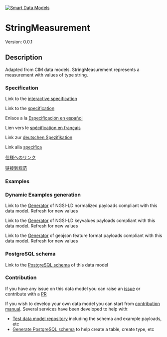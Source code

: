 [![Smart Data Models](https://smartdatamodels.org/wp-content/uploads/2022/01/SmartDataModels_logo.png "Logo")](https://smartdatamodels.org)
# StringMeasurement
Version: 0.0.1

## Description 

Adapted from CIM data models. StringMeasurement represents a measurement with values of type string.
### Specification

Link to the [interactive specification](https://swagger.lab.fiware.org/?url=https://smart-data-models.github.io/dataModel.EnergyCIM/StringMeasurement/swagger.yaml)

Link to the [specification](https://github.com/smart-data-models/dataModel.EnergyCIM/blob/master/StringMeasurement/doc/spec.md)

Enlace a la [Especificación en español](https://github.com/smart-data-models/dataModel.EnergyCIM/blob/master/StringMeasurement/doc/spec_ES.md)

Lien vers le [spécification en français](https://github.com/smart-data-models/dataModel.EnergyCIM/blob/master/StringMeasurement/doc/spec_FR.md)

Link zur [deutschen Spezifikation](https://github.com/smart-data-models/dataModel.EnergyCIM/blob/master/StringMeasurement/doc/spec_DE.md)

Link alla [specifica](https://github.com/smart-data-models/dataModel.EnergyCIM/blob/master/StringMeasurement/doc/spec_IT.md)

[仕様へのリンク](https://github.com/smart-data-models/dataModel.EnergyCIM/blob/master/StringMeasurement/doc/spec_JA.md)

[链接到规范](https://github.com/smart-data-models/dataModel.EnergyCIM/blob/master/StringMeasurement/doc/spec_ZH.md)
### Examples
### Dynamic Examples generation

Link to the [Generator](https://smartdatamodels.org/extra/ngsi-ld_generator.php?schemaUrl=https://raw.githubusercontent.com/smart-data-models/dataModel.EnergyCIM/master/StringMeasurement/schema.json&email=info@smartdatamodels.org) of NGSI-LD normalized payloads compliant with this data model. Refresh for new values

Link to the [Generator](https://smartdatamodels.org/extra/ngsi-ld_generator_keyvalues.php?schemaUrl=https://raw.githubusercontent.com/smart-data-models/dataModel.EnergyCIM/master/StringMeasurement/schema.json&email=info@smartdatamodels.org) of NGSI-LD keyvalues payloads compliant with this data model. Refresh for new values

Link to the [Generator](https://smartdatamodels.org/extra/geojson_features_generator.php?schemaUrl=https://raw.githubusercontent.com/smart-data-models/dataModel.EnergyCIM/master/StringMeasurement/schema.json&email=info@smartdatamodels.org) of geojson feature format payloads compliant with this data model. Refresh for new values
### PostgreSQL schema

Link to the [PostgreSQL schema](https://smart-data-models.github.io/dataModel.EnergyCIM/StringMeasurement/schema.sql) of this data model
### Contribution

 If you have any issue on this data model you can raise an [issue](https://github.com/smart-data-models/dataModel.EnergyCIM/issues)  or contribute with a [PR](https://github.com/smart-data-models/dataModel.EnergyCIM/pulls)

 If you wish to develop your own data model you can start from [contribution manual](https://bit.ly/contribution_manual). Several services have been developed to help with: 
 - [Test data model repository](https://smartdatamodels.org/index.php/data-models-contribution-api/) including the schema and example payloads, etc
 - [Generate PostgreSQL schema](https://smartdatamodels.org/index.php/sql-service/) to help create a table, create type, etc
